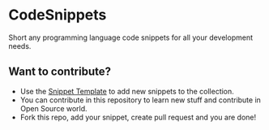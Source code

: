 # CodeSnippets
Short any programming language code snippets for all your development needs.

## Want to contribute?
- Use the [Snippet Template](/snippet_template.md) to add new snippets to the collection.
- You can contribute in this repository to learn new stuff and contribute in Open Source world.
- Fork this repo, add your snippet, create pull request and you are done!
